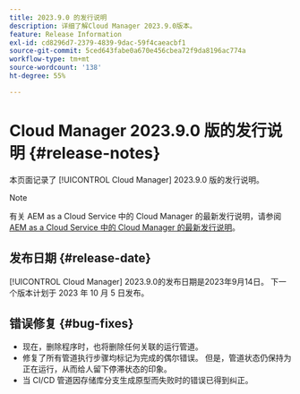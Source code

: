 ```yaml
---
title: 2023.9.0 的发行说明
description: 详细了解Cloud Manager 2023.9.0版本。
feature: Release Information
exl-id: cd8296d7-2379-4839-9dac-59f4caeacbf1
source-git-commit: 5ced643fabe0a670e456cbea72f9da8196ac774a
workflow-type: tm+mt
source-wordcount: '138'
ht-degree: 55%

---
```


# Cloud Manager 2023.9.0 版的发行说明 {#release-notes}

本页面记录了 [!UICONTROL Cloud Manager] 2023.9.0 版的发行说明。

>[!NOTE]
>
>有关 AEM as a Cloud Service 中的 Cloud Manager 的最新发行说明，请参阅 [AEM as a Cloud Service 中的 Cloud Manager 的最新发行说明](https://experienceleague.adobe.com/zh-hans/docs/experience-manager-cloud-service/content/release-notes/cloud-manager/current)。

## 发布日期 {#release-date}

[!UICONTROL Cloud Manager] 2023.9.0的发布日期是2023年9月14日。 下一个版本计划于 2023 年 10 月 5 日发布。

## 错误修复 {#bug-fixes}

* 现在，删除程序时，也将删除任何关联的运行管道。
* 修复了所有管道执行步骤均标记为完成的偶尔错误。 但是，管道状态仍保持为正在运行，从而给人留下停滞状态的印象。
* 当 CI/CD 管道因存储库分支生成原型而失败时的错误已得到纠正。
